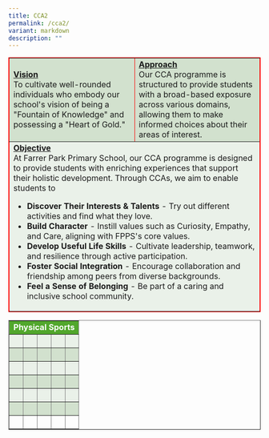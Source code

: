 ```yaml
---
title: CCA2
permalink: /cca2/
variant: markdown
description: ""
---
```

<table border="1" style="width: 100%; border-collapse: collapse; border-style: solid; border-color: red;">
<tbody>
<tr>
<td bgcolor="d2e1ce" style="width: 50%;"><span style="text-decoration: underline;"><strong>Vision</strong></span><br>
To cultivate well-rounded individuals who embody our school's vision of being a "Fountain of Knowledge" and possessing a "Heart of Gold."
</td>
<td bgcolor="d2e1ce" style="width: 50%;"><span style="text-decoration: underline;"><strong>Approach</strong></span><br>
Our CCA programme is structured to provide students with a broad-based exposure across various domains, allowing them to make informed choices about their areas of interest.
</td>
</tr>
<tr>
<td bgcolor="eaf1e9" colspan="2" style="width: 100%; border-style: solid;"><span style="text-decoration: underline;"><strong>Objective</strong></span><br>
At Farrer Park Primary School, our CCA programme is designed to provide students with enriching experiences that support their holistic development. Through CCAs, we aim to enable students to
	
* **Discover Their Interests &amp; Talents** - Try out different activities and find what they love.
* **Build Character** - Instill values such as Curiosity, Empathy, and Care, aligning with FPPS's core values. 
* **Develop Useful Life Skills** - Cultivate leadership, teamwork, and resilience through active participation. 	
* **Foster Social Integration** -  Encourage collaboration and friendship among peers from diverse backgrounds.	
* **Feel a Sense of Belonging** - Be part of a caring and inclusive school community.	
</td>
</tr>
</tbody>
</table>

<table border="1" style="border-collapse: collapse; width: 100%;">
<tbody>
<tr>
<td bgcolor="51a72c" colspan="5" style="width: 20%; text-align: center;"><span style="color: #ffffff;"><strong>Physical Sports</strong></span></td>
</tr>
<tr bgcolor="eaf1e9">
<td style="width: 20%;">&nbsp;</td>
<td style="width: 20%;">&nbsp;</td>
<td style="width: 20%;">&nbsp;</td>
<td style="width: 20%;">&nbsp;</td>
<td style="width: 20%;">&nbsp;</td>
</tr>
<tr bgcolor="d2e1ce">
<td style="width: 20%;">&nbsp;</td>
<td style="width: 20%;">&nbsp;</td>
<td style="width: 20%;">&nbsp;</td>
<td style="width: 20%;">&nbsp;</td>
<td style="width: 20%;">&nbsp;</td>
</tr>
<tr bgcolor="eaf1e9">
<td style="width: 20%;">&nbsp;</td>
<td style="width: 20%;">&nbsp;</td>
<td style="width: 20%;">&nbsp;</td>
<td style="width: 20%;">&nbsp;</td>
<td style="width: 20%;">&nbsp;</td>
</tr>
<tr bgcolor="d2e1ce">
<td style="width: 20%;">&nbsp;</td>
<td style="width: 20%;">&nbsp;</td>
<td style="width: 20%;">&nbsp;</td>
<td style="width: 20%;">&nbsp;</td>
<td style="width: 20%;">&nbsp;</td>
</tr>
<tr bgcolor="eaf1e9">
<td style="width: 20%;">&nbsp;</td>
<td style="width: 20%;">&nbsp;</td>
<td style="width: 20%;">&nbsp;</td>
<td style="width: 20%;">&nbsp;</td>
<td style="width: 20%;">&nbsp;</td>
</tr>
<tr bgcolor="d2e1ce">
<td style="width: 20%;">&nbsp;</td>
<td style="width: 20%;">&nbsp;</td>
<td style="width: 20%;">&nbsp;</td>
<td style="width: 20%;">&nbsp;</td>
<td style="width: 20%;">&nbsp;</td>
</tr>
<tr>
<td style="width: 20%;">&nbsp;</td>
<td style="width: 20%;">&nbsp;</td>
<td style="width: 20%;">&nbsp;</td>
<td style="width: 20%;">&nbsp;</td>
<td style="width: 20%;">&nbsp;</td>
</tr>
</tbody>
</table>